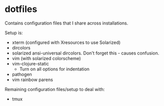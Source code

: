 dotfiles
========

Contains configuration files that I share across installations.

Setup is:

* xterm (configured with Xresources to use Solarized)
* dircolors
* solarized ansi-universal dircolors. Don't forget this - causes confusion.
* vim (with solarized colorscheme)
* vim-clojure-static
  * Turn on all options for indentation
* pathogen
* vim rainbow parens

Remaining configuration files/setup to deal with:

* tmux
